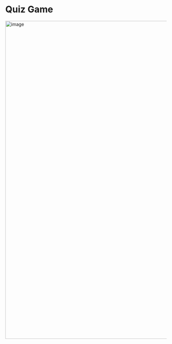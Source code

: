 # Quiz Game

<img width="994" alt="image" src="https://github.com/user-attachments/assets/fa10ee76-46c5-4b78-a4fc-11cf1f2a5565">
